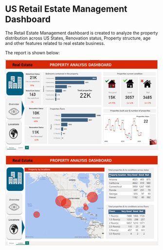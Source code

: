 # US Retail Estate Management Dashboard

The Retail Estate Management dashboard is created to analyze the property distribution across US States, Renovation status, Property structure, age and other features related to real estate business.



The report is shown below:

![alt text](https://github.com/DalinEM-lab/PowerBI_Projects/blob/main/Overview.png)


![alt text](https://github.com/DalinEM-lab/PowerBI_Projects/blob/main/Locations.png)


